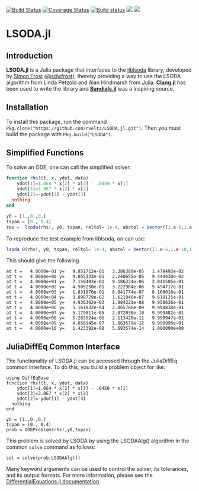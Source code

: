 [![Build Status](https://travis-ci.org/rveltz/LSODA.jl.svg?branch=master)](https://travis-ci.org/rveltz/LSODA.jl)
[![Coverage Status](https://coveralls.io/repos/github/rveltz/LSODA.jl/badge.svg?branch=master)](https://coveralls.io/github/rveltz/LSODA.jl?branch=master)
[![Build status](https://ci.appveyor.com/api/projects/status/p879qachs4c52y4u/branch/master?svg=true)](https://ci.appveyor.com/project/rveltz/lsoda-jl/branch/master)
[![](https://img.shields.io/badge/docs-stable-blue.svg)](https://rveltz.github.io/LSODA.jl/stable)
[![](https://img.shields.io/badge/docs-latest-blue.svg)](https://rveltz.github.io/LSODA.jl/latest)


# LSODA.jl

## Introduction 

**LSODA.jl** is a Julia package that interfaces to the [liblsoda](https://github.com/sdwfrost/liblsoda) library, developed by [Simon Frost](http://www.vet.cam.ac.uk/directory/sdf22@cam.ac.uk) ([@sdwfrost](http://github.com/sdwfrost)), thereby providing a way to use the LSODA algorithm from Linda Petzold and Alan Hindmarsh from [Julia](http://julialang.org/). **[Clang.jl](https://github.com/ihnorton/Clang.jl)** has been used to write the library and **[Sundials.jl](https://github.com/JuliaDiffEq/Sundials.jl)** was a inspiring source.

## Installation

To install this package, run the command `Pkg.clone("https://github.com/rveltz/LSODA.jl.git")`. Then you must build the package with
`Pkg.build("LSODA")`.

## Simplified Functions

To solve an ODE, one can call the simplified solver:

```julia
function rhs!(t, x, ydot, data)
	ydot[1]=1.0E4 * x[2] * x[3] - .04E0 * x[1]
	ydot[3]=3.0E7 * x[2] * x[2]
	ydot[2]=-ydot[1] - ydot[3]
  nothing
end

y0 = [1.,0.,0.]
tspan = [0., 0.4]
res =  lsoda(rhs!, y0, tspan, reltol= 1e-4, abstol = Vector([1.e-6,1.e-10,1.e-6]))
```


To reproduce the test example from liblsoda, on can use:

```julia
lsoda_0(rhs!, y0, tspan, reltol= 1e-4, abstol = Vector([1.e-6,1.e-10,1.e-6]))
```

This should give the following.

```
at t =   4.0000e-01 y=   9.851712e-01   3.386380e-05   1.479493e-02
at t =   4.0000e+00 y=   9.055333e-01   2.240655e-05   9.444430e-02
at t =   4.0000e+01 y=   7.158403e-01   9.186334e-06   2.841505e-01
at t =   4.0000e+02 y=   4.505250e-01   3.222964e-06   5.494717e-01
at t =   4.0000e+03 y=   1.831976e-01   8.941774e-07   8.168016e-01
at t =   4.0000e+04 y=   3.898729e-02   1.621940e-07   9.610125e-01
at t =   4.0000e+05 y=   4.936362e-03   1.984221e-08   9.950636e-01
at t =   4.0000e+06 y=   5.161832e-04   2.065786e-09   9.994838e-01
at t =   4.0000e+07 y=   5.179811e-05   2.072030e-10   9.999482e-01
at t =   4.0000e+08 y=   5.283524e-06   2.113420e-11   9.999947e-01
at t =   4.0000e+09 y=   4.658945e-07   1.863579e-12   9.999995e-01
at t =   4.0000e+10 y=   1.423392e-08   5.693574e-14   1.000000e+00
```

## JuliaDiffEq Common Interface

The functionality of LSODA.jl can be accessed through the JuliaDiffEq common interface. To do this, you build a problem object for like:

```
using DiffEqBase
function rhs!(t, x, ydot, data)
    ydot[1]=1.0E4 * x[2] * x[3] - .04E0 * x[1]
    ydot[3]=3.0E7 * x[2] * x[2]
    ydot[2]=-ydot[1] - ydot[3]
  nothing
end

y0 = [1.,0.,0.]
tspan = (0., 0.4)
prob = ODEProblem(rhs!,y0,tspan)
```

This problem is solved by LSODA by using the LSODAAlg() algorithm in the common `solve` command as follows:

```
sol = solve(prob,LSODAAlg())
```

Many keyword arguments can be used to control the solver, its tolerances, and its output formats. For more information, please see the [DifferentialEquations.jl documentation](https://juliadiffeq.github.io/DiffEqDocs.jl/latest/).
